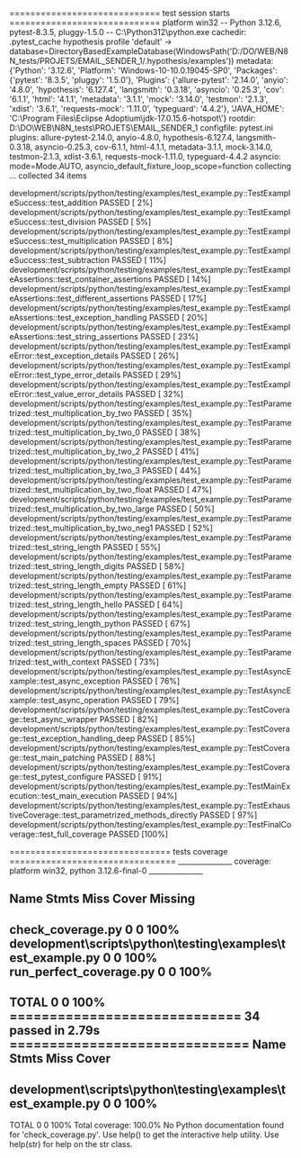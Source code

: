============================= test session starts =============================
platform win32 -- Python 3.12.6, pytest-8.3.5, pluggy-1.5.0 -- C:\Python312\python.exe
cachedir: .pytest_cache
hypothesis profile 'default' -> database=DirectoryBasedExampleDatabase(WindowsPath('D:/DO/WEB/N8N_tests/PROJETS/EMAIL_SENDER_1/.hypothesis/examples'))
metadata: {'Python': '3.12.6', 'Platform': 'Windows-10-10.0.19045-SP0', 'Packages': {'pytest': '8.3.5', 'pluggy': '1.5.0'}, 'Plugins': {'allure-pytest': '2.14.0', 'anyio': '4.8.0', 'hypothesis': '6.127.4', 'langsmith': '0.3.18', 'asyncio': '0.25.3', 'cov': '6.1.1', 'html': '4.1.1', 'metadata': '3.1.1', 'mock': '3.14.0', 'testmon': '2.1.3', 'xdist': '3.6.1', 'requests-mock': '1.11.0', 'typeguard': '4.4.2'}, 'JAVA_HOME': 'C:\\Program Files\\Eclipse Adoptium\\jdk-17.0.15.6-hotspot\\'}
rootdir: D:\DO\WEB\N8N_tests\PROJETS\EMAIL_SENDER_1
configfile: pytest.ini
plugins: allure-pytest-2.14.0, anyio-4.8.0, hypothesis-6.127.4, langsmith-0.3.18, asyncio-0.25.3, cov-6.1.1, html-4.1.1, metadata-3.1.1, mock-3.14.0, testmon-2.1.3, xdist-3.6.1, requests-mock-1.11.0, typeguard-4.4.2
asyncio: mode=Mode.AUTO, asyncio_default_fixture_loop_scope=function
collecting ... collected 34 items

development/scripts/python/testing/examples/test_example.py::TestExampleSuccess::test_addition PASSED [  2%]
development/scripts/python/testing/examples/test_example.py::TestExampleSuccess::test_division PASSED [  5%]
development/scripts/python/testing/examples/test_example.py::TestExampleSuccess::test_multiplication PASSED [  8%]
development/scripts/python/testing/examples/test_example.py::TestExampleSuccess::test_subtraction PASSED [ 11%]
development/scripts/python/testing/examples/test_example.py::TestExampleAssertions::test_container_assertions PASSED [ 14%]
development/scripts/python/testing/examples/test_example.py::TestExampleAssertions::test_different_assertions PASSED [ 17%]
development/scripts/python/testing/examples/test_example.py::TestExampleAssertions::test_exception_handling PASSED [ 20%]
development/scripts/python/testing/examples/test_example.py::TestExampleAssertions::test_string_assertions PASSED [ 23%]
development/scripts/python/testing/examples/test_example.py::TestExampleError::test_exception_details PASSED [ 26%]
development/scripts/python/testing/examples/test_example.py::TestExampleError::test_type_error_details PASSED [ 29%]
development/scripts/python/testing/examples/test_example.py::TestExampleError::test_value_error_details PASSED [ 32%]
development/scripts/python/testing/examples/test_example.py::TestParametrized::test_multiplication_by_two PASSED [ 35%]
development/scripts/python/testing/examples/test_example.py::TestParametrized::test_multiplication_by_two_0 PASSED [ 38%]
development/scripts/python/testing/examples/test_example.py::TestParametrized::test_multiplication_by_two_2 PASSED [ 41%]
development/scripts/python/testing/examples/test_example.py::TestParametrized::test_multiplication_by_two_3 PASSED [ 44%]
development/scripts/python/testing/examples/test_example.py::TestParametrized::test_multiplication_by_two_float PASSED [ 47%]
development/scripts/python/testing/examples/test_example.py::TestParametrized::test_multiplication_by_two_large PASSED [ 50%]
development/scripts/python/testing/examples/test_example.py::TestParametrized::test_multiplication_by_two_neg1 PASSED [ 52%]
development/scripts/python/testing/examples/test_example.py::TestParametrized::test_string_length PASSED [ 55%]
development/scripts/python/testing/examples/test_example.py::TestParametrized::test_string_length_digits PASSED [ 58%]
development/scripts/python/testing/examples/test_example.py::TestParametrized::test_string_length_empty PASSED [ 61%]
development/scripts/python/testing/examples/test_example.py::TestParametrized::test_string_length_hello PASSED [ 64%]
development/scripts/python/testing/examples/test_example.py::TestParametrized::test_string_length_python PASSED [ 67%]
development/scripts/python/testing/examples/test_example.py::TestParametrized::test_string_length_spaces PASSED [ 70%]
development/scripts/python/testing/examples/test_example.py::TestParametrized::test_with_context PASSED [ 73%]
development/scripts/python/testing/examples/test_example.py::TestAsyncExample::test_async_exception PASSED [ 76%]
development/scripts/python/testing/examples/test_example.py::TestAsyncExample::test_async_operation PASSED [ 79%]
development/scripts/python/testing/examples/test_example.py::TestCoverage::test_async_wrapper PASSED [ 82%]
development/scripts/python/testing/examples/test_example.py::TestCoverage::test_exception_handling_deep PASSED [ 85%]
development/scripts/python/testing/examples/test_example.py::TestCoverage::test_main_patching PASSED [ 88%]
development/scripts/python/testing/examples/test_example.py::TestCoverage::test_pytest_configure PASSED [ 91%]
development/scripts/python/testing/examples/test_example.py::TestMainExecution::test_main_execution PASSED [ 94%]
development/scripts/python/testing/examples/test_example.py::TestExhaustiveCoverage::test_parametrized_methods_directly PASSED [ 97%]
development/scripts/python/testing/examples/test_example.py::TestFinalCoverage::test_full_coverage PASSED [100%]

=============================== tests coverage ================================
_______________ coverage: platform win32, python 3.12.6-final-0 _______________

Name                                                          Stmts   Miss  Cover   Missing
-------------------------------------------------------------------------------------------
check_coverage.py                                                 0      0   100%
development\scripts\python\testing\examples\test_example.py       0      0   100%
run_perfect_coverage.py                                           0      0   100%
-------------------------------------------------------------------------------------------
TOTAL                                                             0      0   100%
============================= 34 passed in 2.79s ==============================
Name                                                          Stmts   Miss  Cover
---------------------------------------------------------------------------------
development\scripts\python\testing\examples\test_example.py       0      0   100%
---------------------------------------------------------------------------------
TOTAL                                                             0      0   100%
Total coverage: 100.0%
No Python documentation found for 'check_coverage.py'.
Use help() to get the interactive help utility.
Use help(str) for help on the str class.
